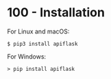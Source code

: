 # 100 - Installation

For Linux and macOS:

```
$ pip3 install apiflask
```

For Windows:

```
> pip install apiflask
```
